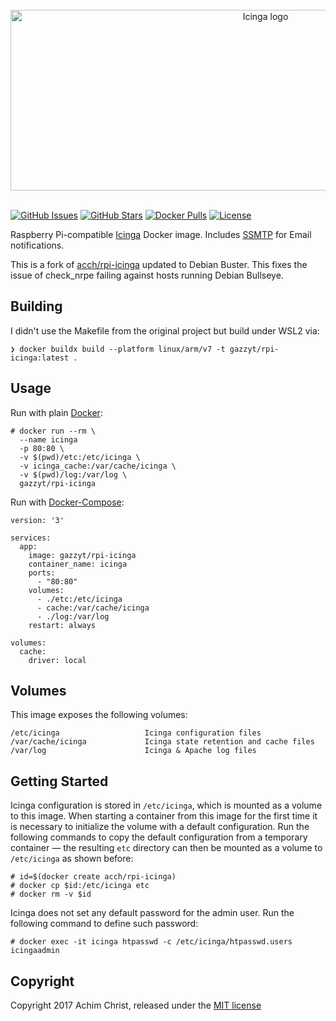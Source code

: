 <div align="center">
  <br>
  <img src="icinga.png" alt="Icinga logo" width="800" height="289">
  <br>
  <br>
</div>

[![GitHub Issues](https://img.shields.io/github/issues/gazzyt/rpi-icinga.svg)](https://github.com/gazzyt/rpi-icinga/issues) [![GitHub Stars](https://img.shields.io/github/stars/gazzyt/rpi-icinga.svg?label=github%20%E2%98%85)](https://github.com/gazzyt/rpi-icinga/) [![Docker Pulls](https://img.shields.io/docker/pulls/gazzyt/rpi-icinga.svg)](https://hub.docker.com/r/gazzyt/rpi-icinga/) [![License](https://img.shields.io/github/license/gazzyt/rpi-icinga.svg)](LICENSE)

Raspberry Pi-compatible [Icinga](http://docs.icinga.com/latest/en/) Docker image. Includes [SSMTP](https://linux.die.net/man/8/ssmtp) for Email notifications.

This is a fork of [acch/rpi-icinga](https://github.com/acch/rpi-icinga) updated to Debian Buster. This fixes the issue of check_nrpe failing against hosts running Debian Bullseye.

## Building

I didn't use the Makefile from the original project but build under WSL2 via:

    ❯ docker buildx build --platform linux/arm/v7 -t gazzyt/rpi-icinga:latest .

## Usage

Run with plain [Docker](https://docs.docker.com/engine/reference/run):

    # docker run --rm \
      --name icinga
      -p 80:80 \
      -v $(pwd)/etc:/etc/icinga \
      -v icinga_cache:/var/cache/icinga \
      -v $(pwd)/log:/var/log \
      gazzyt/rpi-icinga

Run with [Docker-Compose](https://docs.docker.com/compose/compose-file):

    version: '3'

    services:
      app:
        image: gazzyt/rpi-icinga
        container_name: icinga
        ports:
          - "80:80"
        volumes:
          - ./etc:/etc/icinga
          - cache:/var/cache/icinga
          - ./log:/var/log
        restart: always

    volumes:
      cache:
        driver: local

## Volumes

This image exposes the following volumes:

    /etc/icinga                   Icinga configuration files
    /var/cache/icinga             Icinga state retention and cache files
    /var/log                      Icinga & Apache log files

## Getting Started

Icinga configuration is stored in `/etc/icinga`, which is mounted as a volume to this image. When starting a container from this image for the first time it is necessary to initialize the volume with a default configuration. Run the following commands to copy the default configuration from a temporary container — the resulting `etc` directory can then be mounted as a volume to `/etc/icinga` as shown before:

    # id=$(docker create acch/rpi-icinga)
    # docker cp $id:/etc/icinga etc
    # docker rm -v $id

Icinga does not set any default password for the admin user. Run the following command to define such password:

    # docker exec -it icinga htpasswd -c /etc/icinga/htpasswd.users icingaadmin

## Copyright

Copyright 2017 Achim Christ, released under the [MIT license](LICENSE)
